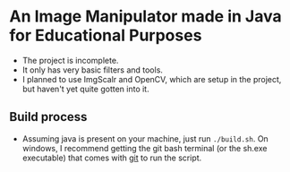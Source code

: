 # An Image Manipulator made in Java for Educational Purposes
- The project is incomplete.
- It only has very basic filters and tools.
- I planned to use ImgScalr and OpenCV, which are setup in the project, but haven't yet quite gotten into it.

## Build process
- Assuming java is present on your machine, just run `./build.sh`. On windows, I recommend getting the git bash terminal (or the sh.exe executable) that comes with [git](https://git-scm.com/) to run the script.
